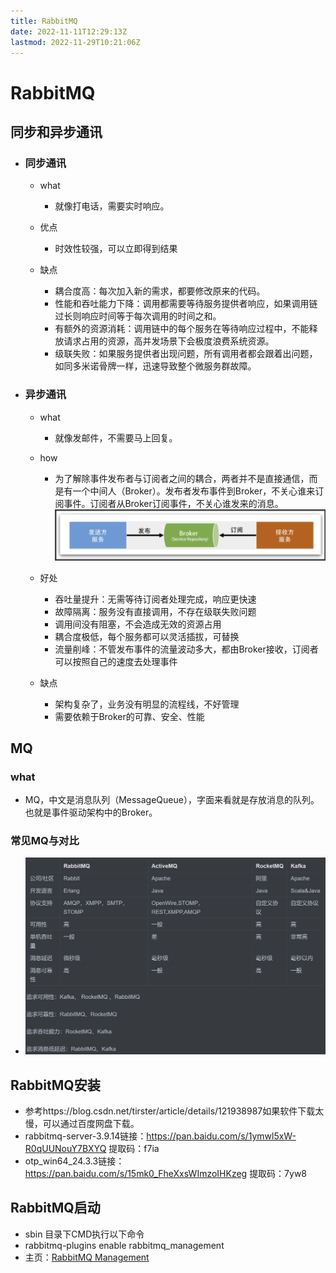 ```yaml
---
title: RabbitMQ
date: 2022-11-11T12:29:13Z
lastmod: 2022-11-29T10:21:06Z
---
```


# RabbitMQ

## 同步和异步通讯

* ### 同步通讯

  * what

    * 就像打电话，需要实时响应。
  * 优点

    * 时效性较强，可以立即得到结果
  * 缺点

    * 耦合度高：每次加入新的需求，都要修改原来的代码。
    * 性能和吞吐能力下降：调用都需要等待服务提供者响应，如果调用链过长则响应时间等于每次调用的时间之和。
    * 有额外的资源消耗：调用链中的每个服务在等待响应过程中，不能释放请求占用的资源，高并发场景下会极度浪费系统资源。
    * 级联失败：如果服务提供者出现问题，所有调用者都会跟着出问题，如同多米诺骨牌一样，迅速导致整个微服务群故障。
* ### 异步通讯

  * what

    * 就像发邮件，不需要马上回复。
  * how

    * 为了解除事件发布者与订阅者之间的耦合，两者并不是直接通信，而是有一个中间人（Broker）。发布者发布事件到Broker，不关心谁来订阅事件。订阅者从Broker订阅事件，不关心谁发来的消息。![image](assets/image-20221111123004-2deb2cr.png)​
  * 好处

    * 吞吐量提升：无需等待订阅者处理完成，响应更快速
    * 故障隔离：服务没有直接调用，不存在级联失败问题
    * 调用间没有阻塞，不会造成无效的资源占用
    * 耦合度极低，每个服务都可以灵活插拔，可替换
    * 流量削峰：不管发布事件的流量波动多大，都由Broker接收，订阅者可以按照自己的速度去处理事件
  * 缺点

    * 架构复杂了，业务没有明显的流程线，不好管理
    * 需要依赖于Broker的可靠、安全、性能

## MQ

### what

* MQ，中文是消息队列（MessageQueue），字面来看就是存放消息的队列。也就是事件驱动架构中的Broker。

### 常见MQ与对比

* ![image](assets/image-20221111123049-ap0g0lh.png)​

## RabbitMQ安装

* 参考https://blog.csdn.net/tirster/article/details/121938987如果软件下载太慢，可以通过百度网盘下载。
* rabbitmq-server-3.9.14链接：https://pan.baidu.com/s/1ymwl5xW-R0qUUNouY7BXYQ 提取码：f7ia
* otp_win64_24.3.3链接：https://pan.baidu.com/s/15mk0_FheXxsWImzoIHKzeg 提取码：7yw8

## RabbitMQ启动

* sbin 目录下CMD执行以下命令
* rabbitmq-plugins enable rabbitmq_management
* 主页：[RabbitMQ Management](http://127.0.0.1:15672)

‍
